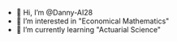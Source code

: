 - 👋 Hi, I’m @Danny-AI28
- 👀 I’m interested in "Economical Mathematics"
- 🌱 I’m currently learning "Actuarial Science"


<!---
Danny-AI28/Danny-AI28 is a ✨ special ✨ repository because its `README.md` (this file) appears on your GitHub profile.
You can click the Preview link to take a look at your changes.
--->

